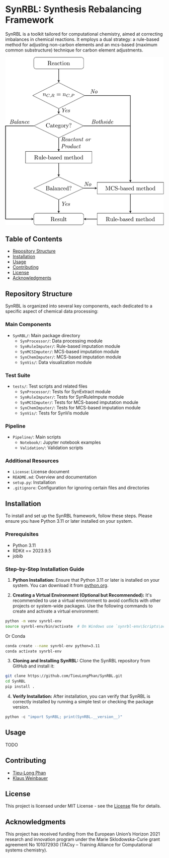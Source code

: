 # SynRBL: Synthesis Rebalancing Framework

SynRBL is a toolkit tailored for computational chemistry, aimed at correcting imbalances in chemical reactions. It employs a dual strategy: a rule-based method for adjusting non-carbon elements and an mcs-based (maximum common substructure) technique for carbon element adjustments.

![screenshot](./Image/Flowchart.png)


## Table of Contents
- [Repository Structure](#repository-structure)
- [Installation](#installation)
- [Usage](#usage)
- [Contributing](#contributing)
- [License](#license)
- [Acknowledgments](#acknowledgments)

## Repository Structure

SynRBL is organized into several key components, each dedicated to a specific aspect of chemical data processing:

### Main Components

- `SynRBL/`: Main package directory
  - `SynProcessor/`: Data processing module
  - `SynRuleImputer/`: Rule-based imputation module
  - `SynMCSImputer/`: MCS-based imputation module
  - `SynChemImputer/`: MCS-based imputation module
  - `SynVis/`: Data visualization module

### Test Suite

- `tests/`: Test scripts and related files
  - `SynProcessor/`: Tests for SynExtract module
  - `SynRuleImputer/`: Tests for SynRuleImpute module
  - `SynMCSImputer/`: Tests for MCS-based imputation module
  - `SynChemImputer/`: Tests for MCS-based imputation module
  - `SynVis/`: Tests for SynVis module

### Pipeline

- `Pipeline/`: Main scripts
  - `Notebook/`: Jupyter notebook examples
  - `Validation/`: Validation scripts


### Additional Resources

- `License`: License document
- `README.md`: Overview and documentation
- `setup.py`: Installation
- `.gitignore`: Configuration for ignoring certain files and directories

## Installation

To install and set up the SynRBL framework, follow these steps. Please ensure you have Python 3.11 or later installed on your system.

### Prerequisites

- Python 3.11
- RDKit == 2023.9.5
- jobib


### Step-by-Step Installation Guide

1. **Python Installation:**
  Ensure that Python 3.11 or later is installed on your system. You can download it from [python.org](https://www.python.org/downloads/).

2. **Creating a Virtual Environment (Optional but Recommended):**
  It's recommended to use a virtual environment to avoid conflicts with other projects or system-wide packages. Use the following commands to create and activate a virtual environment:

  ```bash
  python -m venv synrbl-env
  source synrbl-env/bin/activate  # On Windows use `synrbl-env\Scripts\activate`
  ```
  Or Conda

  ```bash
  conda create --name synrbl-env python=3.11
  conda activate synrbl-env
  ```

3. **Cloning and Installing SynRBL:**
  Clone the SynRBL repository from GitHub and install it:

  ```bash
  git clone https://github.com/TieuLongPhan/SynRBL.git
  cd SynRBL
  pip install .
  ```

4. **Verify Installation:**
  After installation, you can verify that SynRBL is correctly installed by running a simple test or checking the package version.

  ```python
  python -c "import SynRBL; print(SynRBL.__version__)"
  ```

## Usage

TODO

## Contributing
- [Tieu-Long Phan](https://tieulongphan.github.io/)
- [Klaus Weinbauer](https://github.com/klausweinbauer)

## License

This project is licensed under MIT License - see the [License](LICENSE) file for details.

## Acknowledgments

This project has received funding from the European Union’s Horizon 2021 research and innovation program under the Marie Sklodowska-Curie grant agreement No 101072930 (TACsy – Training Alliance for Computational systems chemistry).